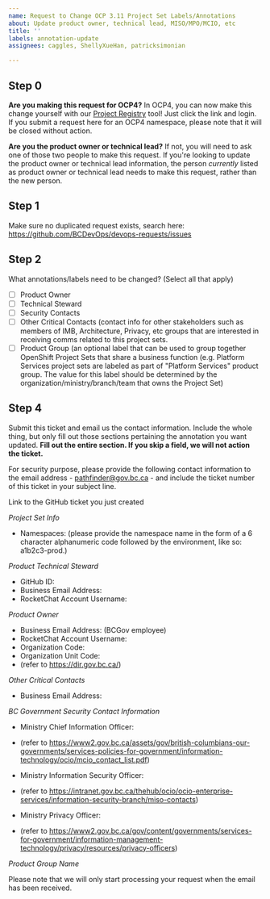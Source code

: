 ```yaml
---
name: Request to Change OCP 3.11 Project Set Labels/Annotations
about: Update product owner, technical lead, MISO/MPO/MCIO, etc
title: ''
labels: annotation-update
assignees: caggles, ShellyXueHan, patricksimonian

---
```


## Step 0
**Are you making this request for OCP4?**
In OCP4, you can now make this change yourself with our [Project Registry](https://registry.developer.gov.bc.ca/) tool! 
Just click the link and login. If you submit a request here for an OCP4 namespace, please note that it will be closed without action.

**Are you the product owner or technical lead?**
If not, you will need to ask one of those two people to make this request. 
If you're looking to update the product owner or technical lead information, the person *currently* listed as product owner or technical lead needs to make this request, rather than the new person.


## Step 1
Make sure no duplicated request exists, search here:
https://github.com/BCDevOps/devops-requests/issues


## Step 2
What annotations/labels need to be changed? (Select all that apply)
- [ ] Product Owner
- [ ] Technical Steward
- [ ] Security Contacts
- [ ] Other Critical Contacts (contact info for other stakeholders such as members of IMB, Architecture, Privacy, etc groups that are interested in receiving comms related to this project sets.
- [ ] Product Group (an optional label that can be used to group together OpenShift Project Sets that share a business function (e.g. Platform Services project sets are labeled as part of "Platform Services" product group.  The value for this label should be determined by the organization/ministry/branch/team that owns the Project Set)

## Step 4
Submit this ticket and email us the contact information. 
Include the whole thing, but only fill out those sections pertaining the annotation you want updated.
**Fill out the entire section. If you skip a field, we will not action the ticket.**

For security purpose, please provide the following contact information to the email address - pathfinder@gov.bc.ca - and include the ticket number of this ticket in your subject line.

Link to the GitHub ticket you just created

*Project Set Info*
  - Namespaces:
  (please provide the namespace name in the form of a 6 character alphanumeric code followed by the environment, like so: a1b2c3-prod.)

*Product Technical Steward*
  - GitHub ID: 
  - Business Email Address: 
  - RocketChat Account Username:
   
*Product Owner*
  - Business Email Address: (BCGov employee)
  - RocketChat Account Username: 
  - Organization Code:
  - Organization Unit Code: 
  - (refer to https://dir.gov.bc.ca/)

*Other Critical Contacts*
  - Business Email Address:

*BC Government Security Contact Information*
  - Ministry Chief Information Officer:
  - (refer to https://www2.gov.bc.ca/assets/gov/british-columbians-our-governments/services-policies-for-government/information-technology/ocio/mcio_contact_list.pdf)
  
  - Ministry Information Security Officer:
  - (refer to https://intranet.gov.bc.ca/thehub/ocio/ocio-enterprise-services/information-security-branch/miso-contacts)

  - Ministry Privacy Officer:
  - (refer to https://www2.gov.bc.ca/gov/content/governments/services-for-government/information-management-technology/privacy/resources/privacy-officers)


*Product Group Name*

Please note that we will only start processing your request when the email has been received.
